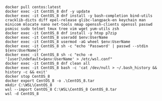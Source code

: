     docker pull centos:latest
    docker exec -it CentOS_8 dnf -y update
    docker exec -it CentOS_8 dnf install -y bash-completion bind-utils cracklib-dicts diff epel-release glibc-langpack-en keychain man minicom mlocate nano net-tools nmap openssh-clients openssl passwd psmisc sudo telnet tmux tree vim wget yum-utils zsh
    docker exec -it CentOS_8 dnf install -y htop p7zip
    docker exec -it CentOS_8 useradd $env:UserName
    docker exec -it CentOS_8 usermod -aG wheel $env:UserName
    docker exec -it CentOS_8 sh -c "echo 'Password' | passwd --stdin ${env:UserName}"
    docker exec -it CentOS_8 sh -c "echo -e '[user]\ndefault=$env:UserName' > /etc/wsl.conf"
    docker exec -it CentOS_8 dnf clean all
    docker exec -it CentOS_8 bash -c 'cat /dev/null > ~/.bash_history && history -c && exit'
    docker stop CentOS_8
    docker export CentOS_8 -o .\CentOS_8.tar
    mkdir C:\WSL\CentOS_8
    wsl --import CentOS_8 C:\WSL\CentOS_8 CentOS_8.tar
    wsl -d CentOS_8
